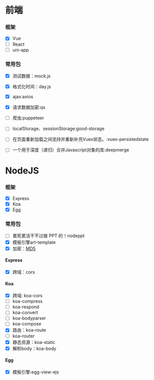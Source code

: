 # 前端

### 框架
- [x] Vue
- [ ] React
- [ ] uni-app
### 常用包
- [x] 测试数据：mock.js
- [x] 格式化时间：day.js
- [x] ajax:axios
- [x] 请求数据加密:qs
- [ ] 爬虫:puppeteer
- [ ] localStorage、sessionStorage:good-storage
- [ ] 在页面重新加载之间坚持并重新补充Vuex状态。:vuex-persistedstate
- [ ] 一个用于深度（递归）合并Javascript对象的库:deepmerge



# NodeJS

### 框架
- [x] Express
- [x] Koa
- [x] Egg
### 常用包
- [ ] 累死累活干不过做 PPT 的！nodeppt
- [x] 模板引擎art-template
- [x] 加密：[MD5](https://github.com/blueimp/JavaScript-MD5)

#### Express
- [x] 跨域：cors
#### Koa
- [x] 跨域: koa-cors
- [ ] koa-compress
- [ ] koa-respond
- [ ] koa-convert
- [ ] koa-bodyparser
- [ ] koa-compose
- [x] 路由：koa-route
- [ ] koa-router
- [x] 静态资源：koa-static
- [x] 解析body：koa-body
#### Egg
- [x] 模板引擎:egg-view-ejs 

